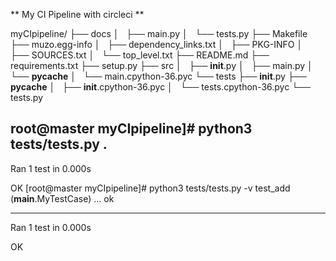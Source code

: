 ** My CI Pipeline with circleci **

myCIpipeline/
├── docs
│   ├── main.py
│   └── tests.py
├── Makefile
├── muzo.egg-info
│   ├── dependency_links.txt
│   ├── PKG-INFO
│   ├── SOURCES.txt
│   └── top_level.txt
├── README.md
├── requirements.txt
├── setup.py
├── src
│   ├── __init__.py
│   ├── main.py
│   └── __pycache__
│       └── main.cpython-36.pyc
└── tests
    ├── __init__.py
    ├── __pycache__
    │   ├── __init__.cpython-36.pyc
    │   └── tests.cpython-36.pyc
    └── tests.py




root@master myCIpipeline]# python3  tests/tests.py
.
----------------------------------------------------------------------
Ran 1 test in 0.000s

OK
[root@master myCIpipeline]# python3  tests/tests.py  -v
test_add (__main__.MyTestCase) ... ok

----------------------------------------------------------------------
Ran 1 test in 0.000s

OK

